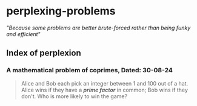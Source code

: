 # perplexing-problems

_"Because some problems are better brute-forced rather than being funky and efficient"_

## Index of perplexion

### A mathematical problem of coprimes, Dated: 30-08-24
> Alice and Bob each pick an integer between 1 and 100 out of a hat. Alice wins if they have a ***prime factor*** in common; Bob wins if they don't.
> Who is more likely to win the game?

